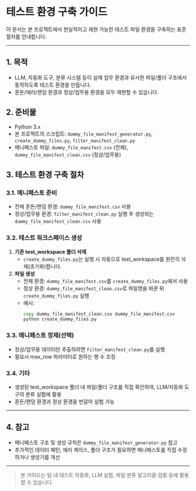 # 테스트 환경 구축 가이드

이 문서는 본 프로젝트에서 현실적이고 재현 가능한 테스트 파일 환경을 구축하는 표준 절차를 안내합니다.

---

## 1. 목적
- LLM, 자동화 도구, 분류 시스템 등이 실제 업무 환경과 유사한 파일/폴더 구조에서 동작하도록 테스트 환경을 만듭니다.
- 혼돈/에러/랜덤 환경과 정상/업무용 환경을 모두 재현할 수 있습니다.

## 2. 준비물
- Python 3.x
- 본 프로젝트의 스크립트: `dummy_file_manifest_generator.py`, `create_dummy_files.py`, `filter_manifest_clean.py`
- 메니페스토 파일: `dummy_file_manifest.csv` (전체), `dummy_file_manifest_clean.csv` (정상/업무용)

## 3. 테스트 환경 구축 절차

### 3.1. 메니페스토 준비
- 전체 혼돈/랜덤 환경: `dummy_file_manifest.csv` 사용
- 정상/업무용 환경: `filter_manifest_clean.py` 실행 후 생성되는 `dummy_file_manifest_clean.csv` 사용

### 3.2. 테스트 워크스페이스 생성
1. **기존 test_workspace 폴더 삭제**
   - `create_dummy_files.py`는 실행 시 자동으로 test_workspace를 완전히 삭제(초기화)합니다.
2. **파일 생성**
   - 전체 환경: `dummy_file_manifest.csv`를 `create_dummy_files.py`에서 사용
   - 정상 환경: `dummy_file_manifest_clean.csv`로 파일명을 바꾼 뒤 `create_dummy_files.py` 실행
   - 예시:
     ```cmd
     copy dummy_file_manifest_clean.csv dummy_file_manifest.csv
     python create_dummy_files.py
     ```

### 3.3. 메니페스토 정제(선택)
- 정상/업무용 데이터만 추출하려면 `filter_manifest_clean.py`를 실행
- 필요시 max_row 파라미터로 원하는 행 수 조정

### 3.4. 기타
- 생성된 test_workspace 폴더 내 파일/폴더 구조를 직접 확인하여, LLM/자동화 도구의 분류 실험에 활용
- 혼돈/랜덤 환경과 정상 환경을 번갈아 실험 가능

---

## 4. 참고
- 메니페스토 구조 및 생성 규칙은 `dummy_file_manifest_generator.py` 참고
- 추가적인 데이터 패턴, 에러 케이스, 폴더 구조가 필요하면 메니페스토를 직접 수정하거나 생성기를 개선

---

> 본 가이드는 팀 내 테스트 자동화, LLM 실험, 파일 분류 알고리즘 검증 등에 활용할 수 있습니다.
